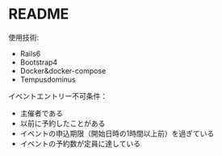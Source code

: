 # README

使用技術:

* Rails6
* Bootstrap4
* Docker&docker-compose
* Tempusdominus


イベントエントリー不可条件：

* 主催者である
* 以前に予約したことがある
* イベントの申込期限（開始日時の1時間以上前）を過ぎている
* イベントの予約数が定員に達している